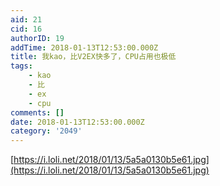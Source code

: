 ```yaml
---
aid: 21
cid: 16
authorID: 19
addTime: 2018-01-13T12:53:00.000Z
title: 我kao，比V2EX快多了，CPU占用也极低
tags:
    - kao
    - 比
    - ex
    - cpu
comments: []
date: 2018-01-13T12:53:00.000Z
category: '2049'
---
```


[https://i.loli.net/2018/01/13/5a5a0130b5e61.jpg](https://i.loli.net/2018/01/13/5a5a0130b5e61.jpg)
